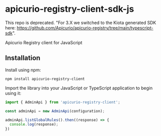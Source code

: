 # apicurio-registry-client-sdk-js

This repo is deprecated.
"For 3.X we switched to the Kiota generated SDK here: https://github.com/Apicurio/apicurio-registry/tree/main/typescript-sdk".

Apicurio Registry client for JavaScript

## Installation

Install using npm:

```shell
npm install apicurio-registry-client
```

Import the library into your JavaScript or TypeScript application to begin using it:

```ts
import { AdminApi } from 'apicurio-registry-client';

const adminApi = new AdminApi(configuration);

adminApi.listGlobalRules().then((response) => {
  console.log(response);
})
```
